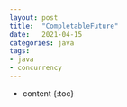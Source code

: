 ```yaml
---
layout: post
title:  "CompletableFuture"
date:   2021-04-15
categories: java
tags:
- java
- concurrency
---
```


* content
{:toc}

